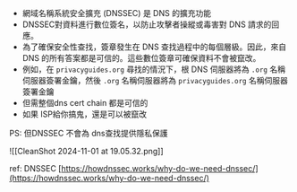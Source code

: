 
- 網域名稱系統安全擴充 (DNSSEC) 是 DNS 的擴充功能
- DNSSEC對資料進行數位簽名，以防止攻擊者操縱或毒害對 DNS 請求的回應。
- 為了確保安全性查找，簽章發生在 DNS 查找過程中的每個層級。因此，來自 DNS 的所有答案都是可信的。這些數位簽章可確保資料不會被竄改。
- 例如，在 `privacyguides.org` 尋找的情況下，根 DNS 伺服器將為 `.org` 名稱伺服器簽署金鑰，然後 `.org` 名稱伺服器將為 `privacyguides.org` 名稱伺服器簽署金鑰
- 但需整個dns cert chain 都是可信的
- 如果 ISP給你搞鬼，還是可以被竄改


PS: 但DNSSEC 不會為 dns查找提供隱私保護

![[CleanShot 2024-11-01 at 19.05.32.png]]


ref:
DNSSEC [https://howdnssec.works/why-do-we-need-dnssec/](https://howdnssec.works/why-do-we-need-dnssec/)
